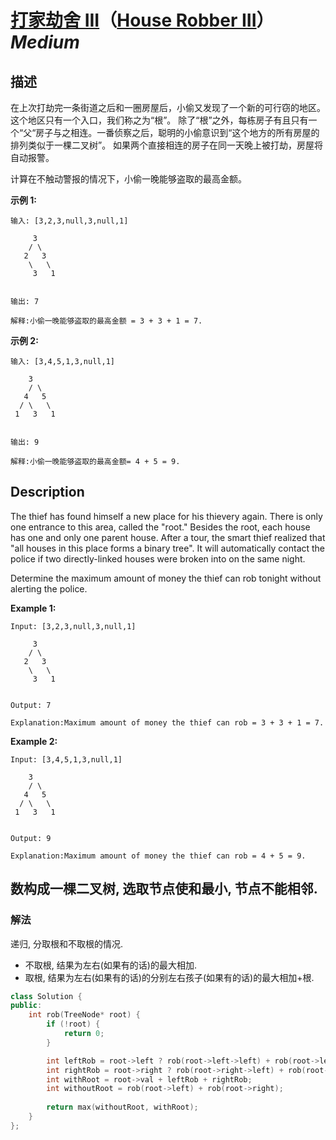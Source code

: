 # [打家劫舍 III](https://leetcode-cn.com/problems/house-robber-iii)（[House Robber III](https://leetcode.com/problems/house-robber-iii)）*Medium*
## 描述
在上次打劫完一条街道之后和一圈房屋后，小偷又发现了一个新的可行窃的地区。这个地区只有一个入口，我们称之为&ldquo;根&rdquo;。 除了&ldquo;根&rdquo;之外，每栋房子有且只有一个&ldquo;父&ldquo;房子与之相连。一番侦察之后，聪明的小偷意识到&ldquo;这个地方的所有房屋的排列类似于一棵二叉树&rdquo;。 如果两个直接相连的房子在同一天晚上被打劫，房屋将自动报警。

计算在不触动警报的情况下，小偷一晚能够盗取的最高金额。

**示例 1:**
```
输入: [3,2,3,null,3,null,1]

     3
    / \
   2   3
    \   \ 
     3   1


输出: 7 

解释:小偷一晚能够盗取的最高金额 = 3 + 3 + 1 = 7.
```

**示例 2:**
```
输入: [3,4,5,1,3,null,1]

    3
    / \
   4   5
  / \   \ 
 1   3   1


输出: 9

解释:小偷一晚能够盗取的最高金额= 4 + 5 = 9.
```

## Description
The thief has found himself a new place for his thievery again. There is only one entrance to this area, called the "root." Besides the root, each house has one and only one parent house. After a tour, the smart thief realized that "all houses in this place forms a binary tree". It will automatically contact the police if two directly-linked houses were broken into on the same night.

Determine the maximum amount of money the thief can rob tonight without alerting the police.

**Example 1:**
```
Input: [3,2,3,null,3,null,1]

     3
    / \
   2   3
    \   \ 
     3   1


Output: 7 

Explanation:Maximum amount of money the thief can rob = 3 + 3 + 1 = 7.
```

**Example 2:**
```
Input: [3,4,5,1,3,null,1]

    3
    / \
   4   5
  / \   \ 
 1   3   1


Output: 9

Explanation:Maximum amount of money the thief can rob = 4 + 5 = 9.
```


## 数构成一棵二叉树, 选取节点使和最小, 节点不能相邻.
### 解法
递归, 分取根和不取根的情况.
- 不取根, 结果为左右(如果有的话)的最大相加.
- 取根, 结果为左右(如果有的话)的分别左右孩子(如果有的话)的最大相加+根.
```c++
class Solution {
public:
    int rob(TreeNode* root) {
        if (!root) {
            return 0;
        }

        int leftRob = root->left ? rob(root->left->left) + rob(root->left->right) : 0;
        int rightRob = root->right ? rob(root->right->left) + rob(root->right->right) : 0;
        int withRoot = root->val + leftRob + rightRob;
        int withoutRoot = rob(root->left) + rob(root->right);
        
        return max(withoutRoot, withRoot);
    }
};
```